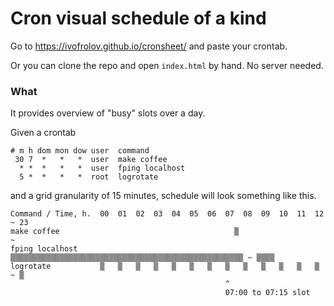 # Cron visual schedule of a kind

Go to <https://ivofrolov.github.io/cronsheet/> and paste your crontab.

Or you can clone the repo and open `index.html` by hand. No server needed.

### What

It provides overview of "busy" slots over a day.

Given a crontab

```
# m h dom mon dow user  command
 30 7  *   *   *  user  make coffee
  * *  *   *   *  user  fping localhost
  5 *  *   *   *  root  logrotate
```

and a grid granularity of 15 minutes, schedule will look something like this.

```
Command / Time, h.  00  01  02  03  04  05  06  07  08  09  10  11  12   ~ 23
make coffee                                       ▒                      ~
fping localhost     ▒▒▒▒▒▒▒▒▒▒▒▒▒▒▒▒▒▒▒▒▒▒▒▒▒▒▒▒▒▒▒▒▒▒▒▒▒▒▒▒▒▒▒▒▒▒▒▒▒▒▒▒ ~ ▒▒▒▒
logrotate           ▒   ▒   ▒   ▒   ▒   ▒   ▒   ▒   ▒   ▒   ▒   ▒   ▒    ~ ▒
                                                ^
                                                07:00 to 07:15 slot
```
